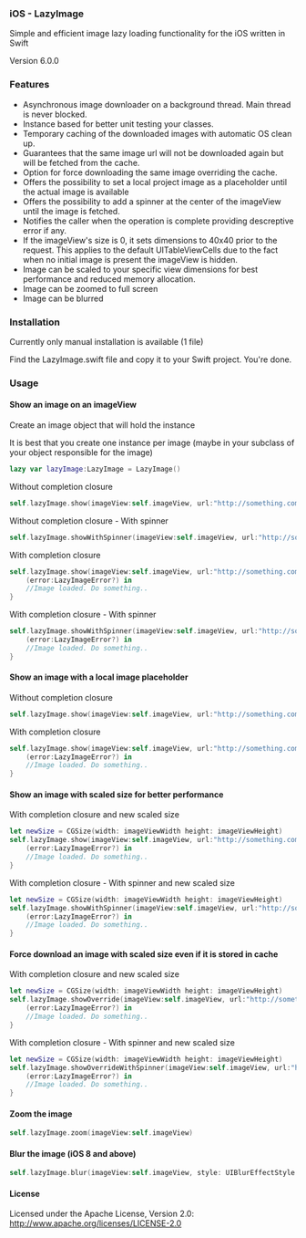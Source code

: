 ### iOS - LazyImage
Simple and efficient image lazy loading functionality for the iOS written in Swift

Version 6.0.0


### Features
* Asynchronous image downloader on a background thread. Main thread is never blocked.
* Instance based for better unit testing your classes.
* Temporary caching of the downloaded images with automatic OS clean up.
* Guarantees that the same image url will not be downloaded again but will be fetched from the cache.
* Option for force downloading the same image overriding the cache.
* Offers the possibility to set a local project image as a placeholder until the actual image is available
* Offers the possibility to add a spinner at the center of the imageView until the image is fetched.
* Notifies the caller when the operation is complete providing descreptive error if any.
* If the imageView's size is 0, it sets dimensions to 40x40 prior to the request. This applies to the default UITableViewCells due to the fact when no initial image is present the imageView is hidden.
* Image can be scaled to your specific view dimensions for best performance and reduced memory allocation.
* Image can be zoomed to full screen
* Image can be blurred



### Installation
Currently only manual installation is available (1 file)

Find the LazyImage.swift file and copy it to your Swift project. You're done.


### Usage

#### Show an image on an imageView

Create an image object that will hold the instance

It is best that you create one instance per image
(maybe in your subclass of your object responsible for the image)
```swift
lazy var lazyImage:LazyImage = LazyImage()
```

Without completion closure
```swift
self.lazyImage.show(imageView:self.imageView, url:"http://something.com/someimage.png")
```

Without completion closure - With spinner
```swift
self.lazyImage.showWithSpinner(imageView:self.imageView, url:"http://something.com/someimage.png")
```

With completion closure
```swift
self.lazyImage.show(imageView:self.imageView, url:"http://something.com/someimage.png") {
    (error:LazyImageError?) in
    //Image loaded. Do something..
}
```

With completion closure - With spinner
```swift
self.lazyImage.showWithSpinner(imageView:self.imageView, url:"http://something.com/someimage.png") {
    (error:LazyImageError?) in
    //Image loaded. Do something..
}
```

#### Show an image with a local image placeholder

Without completion closure
```swift
self.lazyImage.show(imageView:self.imageView, url:"http://something.com/someimage.png", defaultImage:"someLocalImageName")
```

With completion closure
```swift
self.lazyImage.show(imageView:self.imageView, url:"http://something.com/someimage.png", defaultImage:"someLocalImageName") {
    (error:LazyImageError?) in
    //Image loaded. Do something..
}
```

#### Show an image with scaled size for better performance

With completion closure and new scaled size
```swift
let newSize = CGSize(width: imageViewWidth height: imageViewHeight)
self.lazyImage.show(imageView:self.imageView, url:"http://something.com/someimage.png", size:newSize) {
    (error:LazyImageError?) in
    //Image loaded. Do something..
}
```

With completion closure - With spinner and new scaled size
```swift
let newSize = CGSize(width: imageViewWidth height: imageViewHeight)
self.lazyImage.showWithSpinner(imageView:self.imageView, url:"http://something.com/someimage.png", size:newSize) {
    (error:LazyImageError?) in
    //Image loaded. Do something..
}
```

#### Force download an image with scaled size even if it is stored in cache

With completion closure and new scaled size
```swift
let newSize = CGSize(width: imageViewWidth height: imageViewHeight)
self.lazyImage.showOverride(imageView:self.imageView, url:"http://something.com/someimage.png", size:newSize) {
    (error:LazyImageError?) in
    //Image loaded. Do something..
}
```

With completion closure - With spinner and new scaled size
```swift
let newSize = CGSize(width: imageViewWidth height: imageViewHeight)
self.lazyImage.showOverrideWithSpinner(imageView:self.imageView, url:"http://something.com/someimage.png", size:newSize) {
    (error:LazyImageError?) in
    //Image loaded. Do something..
}
```

#### Zoom the image
```swift
self.lazyImage.zoom(imageView:self.imageView)
```

#### Blur the image (iOS 8 and above)
```swift
self.lazyImage.blur(imageView:self.imageView, style: UIBlurEffectStyle.Light)
```
#### License
Licensed under the Apache License, Version 2.0: http://www.apache.org/licenses/LICENSE-2.0
